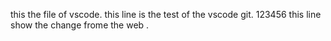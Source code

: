 this the file of vscode.
this line is the test of the vscode git.
123456
this line show the change frome the web .
